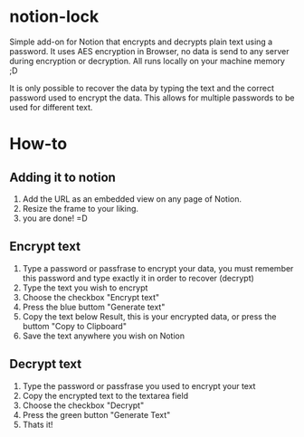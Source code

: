 
# notion-lock

Simple add-on for Notion that encrypts and decrypts plain text using a password.
It uses AES encryption in Browser, no data is send to any server during encryption or decryption. All runs locally on your machine memory ;D

It is only possible to recover the data by typing the text and the correct password used to encrypt the data. 
This allows for multiple passwords to be used for different text.

# How-to

## Adding it to notion

1. Add the URL  as an embedded view on any page of Notion.
2. Resize the frame to your liking.
3. you are done! =D

## Encrypt text

1. Type a password or passfrase to encrypt your data, you must remember this password and type exactly it in order to recover (decrypt)
2. Type the text you wish to encrypt
3. Choose the checkbox "Encrypt text"
4. Press the blue buttom "Generate text"
5. Copy the text below Result, this is your encrypted data, or press the buttom "Copy to Clipboard"
6. Save the text anywhere you wish on Notion

## Decrypt text

1. Type the password or passfrase you used to encrypt your text
2. Copy the encrypted text to the textarea field
3. Choose the checkbox "Decrypt"
4. Press the green button "Generate Text"
5. Thats it!
